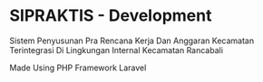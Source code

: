 # SIPRAKTIS - Development

Sistem Penyusunan Pra Rencana Kerja Dan Anggaran Kecamatan Terintegrasi Di Lingkungan Internal Kecamatan Rancabali

Made Using PHP Framework Laravel
